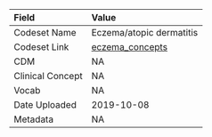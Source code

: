 |Field            |Value                    |
|:----------------|:------------------------|
|Codeset Name     |Eczema/atopic dermatitis |
|Codeset Link     |[eczema_concepts](https://github.com/PEDSnet/Variable-Dictionary/blob/main/condition/eczema_concepts.csv)|
|CDM              |NA                       |
|Clinical Concept |NA                       |
|Vocab            |NA                       |
|Date Uploaded    |2019-10-08               |
|Metadata         |NA                       |
